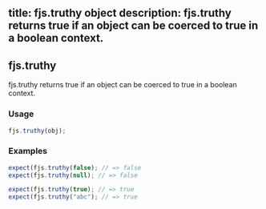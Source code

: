 title: fjs.truthy object
description: fjs.truthy returns true if an object can be coerced to true in a boolean context.
---

## fjs.truthy

fjs.truthy returns true if an object can be coerced to true in a boolean context.

### Usage

```js
fjs.truthy(obj);
```

### Examples

```js
expect(fjs.truthy(false); // => false
expect(fjs.truthy(null); // => false

expect(fjs.truthy(true); // => true
expect(fjs.truthy("abc"); // => true
```
